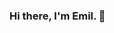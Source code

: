 ### Hi there, I'm Emil. 👋

<!--
**falknielsen/falknielsen** is a ✨ _special_ ✨ repository because its `README.md` (this file) appears on your GitHub profile.

## Engineering student, tech and space enthusiast, avid gamer, home cook, sports fan and more.

- 🔭 I’m currently working on a Monopoly game for my programming course
- 🌱 I’m currently learning Java mostly
- ⚡ Fun fact: My favorite dish is ramen
-->
